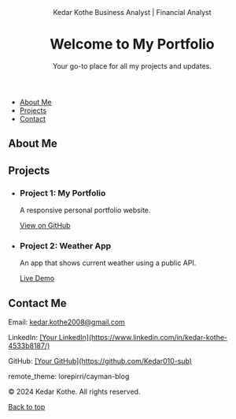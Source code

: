 <header>Kedar Kothe 
  Business Analyst | Financial Analyst
    <h1>Welcome to My Portfolio</h1>
    <p>Your go-to place for all my projects and updates.</p>
</header>
<nav>
    <ul>
        <li><a href="#about">About Me</a></li>
        <li><a href="#projects">Projects</a></li>
        <li><a href="#contact">Contact</a></li>
    </ul>
</nav>
<section id="about">
    <h2>About Me</h2>
    <p></p>
</section>
<section id="projects">
    <h2>Projects</h2>
    <ul>
        <li>
            <h3>Project 1: My Portfolio</h3>
            <p>A responsive personal portfolio website.</p>
            <a href="https://github.com/yourusername/portfolio" target="_blank">View on GitHub</a>
        </li>
        <li>
            <h3>Project 2: Weather App</h3>
            <p>An app that shows current weather using a public API.</p>
            <a href="https://your-weather-app-link.com" target="_blank">Live Demo</a>
        </li>
    </ul>
</section>
<section id="contact">
    <h2>Contact Me</h2>
    <p>Email: <a href="mailto:yourname@example.com">kedar.kothe2008@gmail.com</a></p>
    <p>LinkedIn: <a href="https://linkedin.com/in/yourprofile" target="_blank">[Your LinkedIn](https://www.linkedin.com/in/kedar-kothe-4533b8187/)</a></p>
    <p>GitHub: <a href="https://github.com/yourusername" target="_blank">[Your GitHub](https://github.com/Kedar010-sub)</a></p>
</section>
<footer>
    remote_theme: lorepirri/cayman-blog
    <p>&copy; 2024 Kedar Kothe. All rights reserved.</p>
    <p><a href="#top">Back to top</a></p>
</footer>

